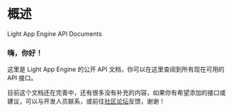 # 概述

Light App Engine API Documents



### 嗨，你好！

这里是 Light App Engine 的公开 API 文档，你可以在这里查阅到所有现在可用的 API 接口。

目前这个文档还在完善中，还有很多没有补充的内容，如果你有希望添加的接口或建议，可以与开发人员联系，或前往[社区论坛](https://f.lightart.top)反馈，谢谢！
